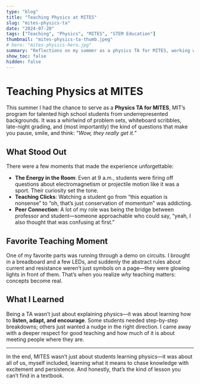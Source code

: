 ```yaml
---
type: "blog"
title: "Teaching Physics at MITES"
slug: "mites-physics-ta"
date: "2024-07-20"
tags: ["Teaching", "Physics", "MITES", "STEM Education"]
thumbnail: "mites-physics-ta-thumb.jpeg"
# hero: "mites-physics-hero.jpg"
summary: "Reflections on my summer as a physics TA for MITES, working with brilliant high school students and rediscovering the excitement of teaching science."
show_toc: false
hidden: false
---
```


# Teaching Physics at MITES

This summer I had the chance to serve as a **Physics TA for MITES**, MIT’s program for talented high school students from underrepresented backgrounds. It was a whirlwind of problem sets, whiteboard scribbles, late-night grading, and (most importantly) the kind of questions that make you pause, smile, and think: *“Wow, they really get it.”*

## What Stood Out

There were a few moments that made the experience unforgettable:

- **The Energy in the Room**: Even at 9 a.m., students were firing off questions about electromagnetism or projectile motion like it was a sport. Their curiosity set the tone.
- **Teaching Clicks**: Watching a student go from “this equation is nonsense” to “oh, that’s just conservation of momentum” was addicting.
- **Peer Connection**: A lot of my role was being the bridge between professor and student—someone approachable who could say, “yeah, I also thought that was confusing at first.”

## Favorite Teaching Moment

One of my favorite parts was running through a demo on circuits. I brought in a breadboard and a few LEDs, and suddenly the abstract rules about current and resistance weren’t just symbols on a page—they were glowing lights in front of them. That’s when you realize *why* teaching matters: concepts become real.

## What I Learned

Being a TA wasn’t just about explaining physics—it was about learning how to **listen, adapt, and encourage**. Some students needed step-by-step breakdowns; others just wanted a nudge in the right direction. I came away with a deeper respect for good teaching and how much of it is about meeting people where they are.

---

In the end, MITES wasn’t just about students learning physics—it was about all of us, myself included, learning what it means to chase knowledge with excitement and persistence. And honestly, that’s the kind of lesson you can’t find in a textbook.
